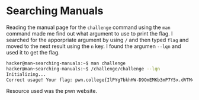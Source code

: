 # Searching Manuals
Reading the manual page for the `challenge` command using the `man` command made me find out what argument to use to print the flag. I searched for the apporpriate argument by using `/` and then typed `flag` and moved to the next result using the `n` key. I found the argumen `--lqn` and used it to get the flag.
```bash
hacker@man~searching-manuals:~$ man challenge
hacker@man~searching-manuals:~$ /challenge/challenge --lqn
Initializing...
Correct usage! Your flag: pwn.college{IlPYg7bkhHW-D9OmEMKb3mP7Y5x.dVTM4QDL2AjN0czW}
```
Resource used was the pwn website.
